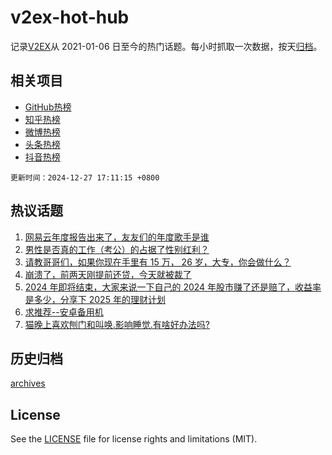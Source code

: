 # v2ex-hot-hub

 记录[V2EX](https://www.v2ex.com/)从 2021-01-06 日至今的热门话题。每小时抓取一次数据，按天[归档](archives)。
 
 ## 相关项目

- [GitHub热榜](https://github.com/lonnyzhang423/github-hot-hub)
- [知乎热榜](https://github.com/lonnyzhang423/zhihu-hot-hub)
- [微博热榜](https://github.com/lonnyzhang423/weibo-hot-hub)
- [头条热榜](https://github.com/lonnyzhang423/toutiao-hot-hub)
- [抖音热榜](https://github.com/lonnyzhang423/douyin-hot-hub)


 `更新时间：2024-12-27 17:11:15 +0800`

## 热议话题

1. [网易云年度报告出来了，友友们的年度歌手是谁](https://www.v2ex.com/t/1100594)
1. [男性是否真的工作（考公）的占据了性别红利？](https://www.v2ex.com/t/1100653)
1. [请教哥哥们，如果你现在手里有 15 万， 26 岁，大专，你会做什么？](https://www.v2ex.com/t/1100524)
1. [崩溃了，前两天刚提前还贷，今天就被裁了](https://www.v2ex.com/t/1100584)
1. [2024 年即将结束，大家来说一下自己的 2024 年股市赚了还是赔了，收益率是多少，分享下 2025 年的理财计划](https://www.v2ex.com/t/1100585)
1. [求推荐--安卓备用机](https://www.v2ex.com/t/1100601)
1. [猫晚上喜欢刨门和叫唤.影响睡觉.有啥好办法吗?](https://www.v2ex.com/t/1100605)

## 历史归档

[archives](archives)

## License

See the [LICENSE](LICENSE) file for license rights and limitations (MIT).
